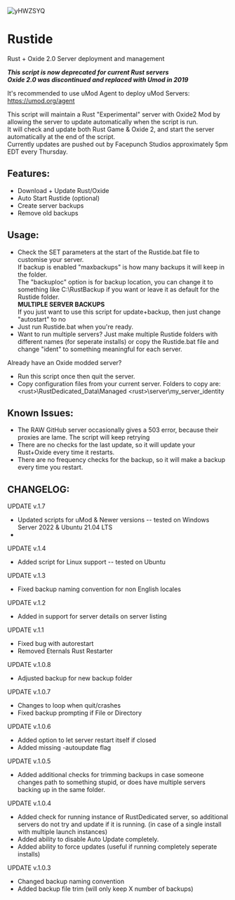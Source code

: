 ![yHWZSYQ](https://user-images.githubusercontent.com/839416/163700725-a12f9d90-d922-485a-b92b-2ae377aa6ebe.png)

# Rustide
Rust + Oxide 2.0 Server deployment and management 

***This script is now deprecated for current Rust servers***<br>
***Oxide 2.0 was discontinued and replaced with Umod in 2019***

It's recommended to use uMod Agent to deploy uMod Servers: https://umod.org/agent

This script will maintain a Rust "Experimental" server with Oxide2 Mod by allowing the server to update automatically when the script is run.<br>
It will check and update both Rust Game & Oxide 2, and start the server automatically at the end of the script.<br>
Currently updates are pushed out by Facepunch Studios approximately 5pm EDT every Thursday.<br>

Features:
-----------
- Download + Update Rust/Oxide
- Auto Start Rustide (optional)
- Create server backups
- Remove old backups

Usage: 
-----------
- Check the SET parameters at the start of the Rustide.bat file to customise your server.<br>
	If backup is enabled "maxbackups" is how many backups it will keep in the folder.<br> 
	The "backuploc" option is for backup location, you can change it to something like C:\RustBackup if you want or leave it as default
	for the Rustide folder.<br>
	****MULTIPLE SERVER BACKUPS****<br> 
	If you just want to use this script for update+backup, then just change "autostart" to no
- Just run Rustide.bat when you're ready. <br>
- Want to run multiple servers? Just make multiple Rustide folders with different names (for seperate installs) or copy the Rustide.bat 
  file and change "ident" to something meaningful for each server.<br>

Already have an Oxide modded server? 

- Run this script once then quit the server. <br>
- Copy configuration files from your current server. Folders to copy are:<br>
	\<rust>\RustDedicated_Data\Managed
	\<rust>\server\my_server_identity

Known Issues:
-------------
- The RAW GitHub server occasionally gives a 503 error, because their proxies are lame. The script will keep retrying
- There are no checks for the last update, so it will update your Rust+Oxide every time it restarts. 
- There are no frequency checks for the backup, so it will make a backup every time you restart. 


CHANGELOG:
---------
UPDATE v.1.7
- Updated scripts for uMod & Newer versions -- tested on Windows Server 2022 & Ubuntu 21.04 LTS
- 
UPDATE v.1.4
- Added script for Linux support -- tested on Ubuntu

UPDATE v.1.3
- Fixed backup naming convention for non English locales

UPDATE v.1.2
- Added in support for server details on server listing

UPDATE v.1.1
- Fixed bug with autorestart
- Removed Eternals Rust Restarter

UPDATE v.1.0.8
- Adjusted backup for new backup folder

UPDATE v.1.0.7
- Changes to loop when quit/crashes
- Fixed backup prompting if File or Directory

UPDATE v.1.0.6
- Added option to let server restart itself if closed
- Added missing -autoupdate flag

UPDATE v.1.0.5
- Added additional checks for trimming backups in case someone changes path to something stupid, or does have multiple servers backing up in the same folder. 

UPDATE v.1.0.4
- Added check for running instance of RustDedicated server, so additional servers do not try and update if it is running. (in case of a single install with multiple launch instances)
- Added ability to disable Auto Update completely. 
- Added ability to force updates (useful if running completely seperate installs)

UPDATE v.1.0.3
- Changed backup naming convention
- Added backup file trim (will only keep X number of backups)
